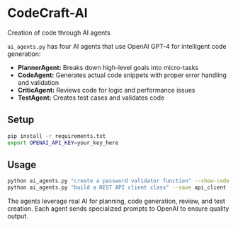 # CodeCraft-AI
Creation of code through AI agents

`ai_agents.py` has four AI agents that use OpenAI GPT-4 for intelligent code generation:

* **PlannerAgent:** Breaks down high-level goals into micro-tasks  
* **CodeAgent:** Generates actual code snippets with proper error handling and validation
* **CriticAgent:** Reviews code for logic and performance issues
* **TestAgent:** Creates test cases and validates code

## Setup

```bash
pip install -r requirements.txt
export OPENAI_API_KEY=your_key_here
```

## Usage

```bash
python ai_agents.py "create a password validator function" --show-code
python ai_agents.py "build a REST API client class" --save api_client --show-tests
```

The agents leverage real AI for planning, code generation, review, and test creation. Each agent sends specialized prompts to OpenAI to ensure quality output.
